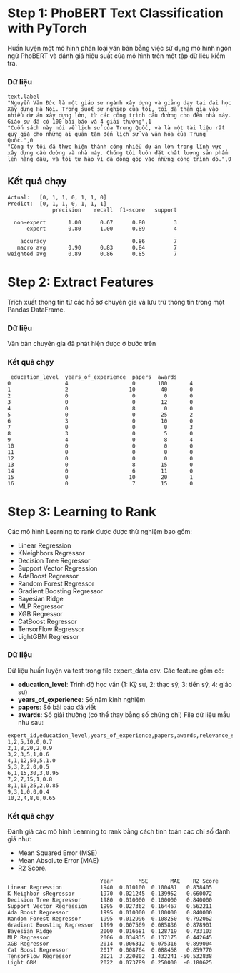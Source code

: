# Step 1: PhoBERT Text Classification with PyTorch
Huấn luyện một mô hình phân loại văn bản bằng việc sử dụng mô hình ngôn ngữ PhoBERT và đánh giá hiệu suất của mô hình trên một tập dữ liệu kiểm tra.
### Dữ liệu
```csv
text,label
"Nguyễn Văn Đức là một giáo sư ngành xây dựng và giảng dạy tại đại học Xây dựng Hà Nội. Trong suốt sự nghiệp của tôi, tôi đã tham gia vào nhiều dự án xây dựng lớn, từ các công trình cầu đường cho đến nhà máy. Giáo sư đã có 100 bài báo và 4 giải thưởng",1
"Cuốn sách này nói về lịch sử của Trung Quốc, và là một tài liệu rất quý giá cho những ai quan tâm đến lịch sử và văn hóa của Trung Quốc.",0
"Công ty tôi đã thực hiện thành công nhiều dự án lớn trong lĩnh vực xây dựng cầu đường và nhà máy. Chúng tôi luôn đặt chất lượng sản phẩm lên hàng đầu, và tôi tự hào vì đã đóng góp vào những công trình đó.",0
```

## Kết quả chạy
```
Actual:   [0, 1, 1, 0, 1, 1, 0]
Predict:  [0, 1, 1, 0, 1, 1, 1]
              precision    recall  f1-score   support

  non-expert       1.00      0.67      0.80         3
      expert       0.80      1.00      0.89         4

    accuracy                           0.86         7
   macro avg       0.90      0.83      0.84         7
weighted avg       0.89      0.86      0.85         7
```
# Step 2: Extract Features
Trích xuất thông tin từ các hồ sơ chuyên gia và lưu trữ thông tin trong một Pandas DataFrame.
### Dữ liệu
Văn bản chuyên gia đã phát hiện được ở bước trên
### Kết quả chạy
```commandline
 education_level  years_of_experience  papers  awards
0                 4                    0       100       4
1                 2                   10        40       0
2                 0                    0         0       0
3                 0                    0        12       0
4                 0                    8         0       0
5                 0                    0        25       2
6                 3                    0        10       0
7                 0                    0         0       3
8                 3                    0         5       0
9                 4                    0         8       4
10                0                    0         0       0
11                0                    0         0       0
12                0                    0         0       0
13                0                    8        15       0
14                0                    6        11       0
15                0                   10        20       1
16                0                    7        15       0
```
# Step 3: Learning to Rank
Các mô hình Learning to rank được được thử nghiệm bao gồm:
- Linear Regression
- KNeighbors Regressor
- Decision Tree Regressor
- Support Vector Regression
- AdaBoost Regressor
- Random Forest Regressor
- Gradient Boosting Regressor
- Bayesian Ridge
- MLP Regressor
- XGB Regressor
- CatBoost Regressor
- TensorFlow Regressor
- LightGBM Regressor

### Dữ liệu
Dữ liệu huấn luyện và test trong file expert_data.csv. Các feature gồm có:
- **education_level**: Trình độ học vấn (1: Kỹ sư, 2: thạc sỹ, 3: tiến sỹ, 4: giáo sư)
- **years_of_experience**: Số năm kinh nghiệm
- **papers**: Số bài báo đã viết
- **awards**: Số giải thưởng (có thể thay bằng số chứng chỉ)
File dữ liệu mẫu như sau:
```data
expert_id,education_level,years_of_experience,papers,awards,relevance_score
1,2,5,10,0,0.7
2,1,8,20,2,0.9
3,2,3,5,1,0.6
4,1,12,50,5,1.0
5,3,2,2,0,0.5
6,1,15,30,3,0.95
7,2,7,15,1,0.8
8,1,10,25,2,0.85
9,3,1,0,0,0.4
10,2,4,8,0,0.65

```
### Kết quả chạy
Đánh giá các mô hình Learning to rank bằng cách tính toán các chỉ số đánh giá như: 
- Mean Squared Error (MSE)
- Mean Absolute Error (MAE)
- R2 Score.
```
                             Year        MSE       MAE    R2 Score
Linear Regression            1940  0.010100  0.100481   0.838405
K Neighbor sRegressor        1970  0.021245  0.139952   0.660072
Decision Tree Regressor      1980  0.010000  0.100000   0.840000
Support Vector Regression    1995  0.027362  0.164467   0.562211
Ada Boost Regressor          1995  0.010000  0.100000   0.840000
Random Forest Regressor      1995  0.012996  0.108250   0.792062
Gradient Boosting Regressor  1999  0.007569  0.085836   0.878901
Bayesian Ridge               2000  0.016681  0.128719   0.733103
MLP Regressor                2006  0.034835  0.137175   0.442645
XGB Regressor                2014  0.006312  0.075316   0.899004
Cat Boost Regressor          2017  0.008764  0.088468   0.859770
TensorFlow Regressor         2021  3.220802  1.432241 -50.532838
Light GBM                    2022  0.073789  0.250000  -0.180625
```